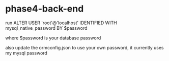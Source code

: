 # phase4-back-end

run ALTER USER 'root'@'localhost' IDENTIFIED WITH mysql_native_password BY $password

where $password is your database password

also update the ormconfig.json to use your own password, it currently uses my mysql password 
